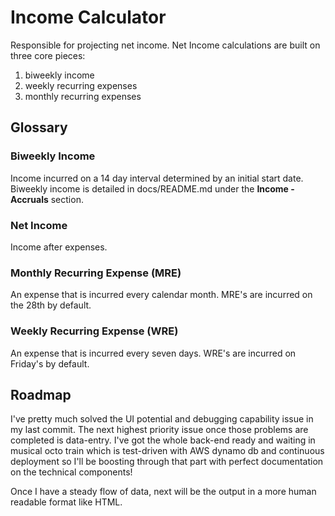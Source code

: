 # Income Calculator

Responsible for projecting net income. Net Income calculations are built on three core pieces:

 1. biweekly income
 2. weekly recurring expenses
 3. monthly recurring expenses

## Glossary

### Biweekly Income
Income incurred on a 14 day interval determined by an initial start date. Biweekly income is detailed in docs/README.md under the **Income - Accruals** section.

### Net Income
Income after expenses.

### Monthly Recurring Expense (MRE)
An expense that is incurred every calendar month. MRE's are incurred on the 28th by default.

### Weekly Recurring Expense (WRE)
An expense that is incurred every seven days. WRE's are incurred on Friday's by default.

## Roadmap

I've pretty much solved the UI potential and debugging capability issue in my last commit. The next highest priority issue once those problems are completed is data-entry. I've got the whole back-end ready and waiting in musical octo train which is test-driven with AWS dynamo db and continuous deployment so I'll be boosting through that part with perfect documentation on the technical components!

Once I have a steady flow of data, next will be the output in a more human readable format like HTML.